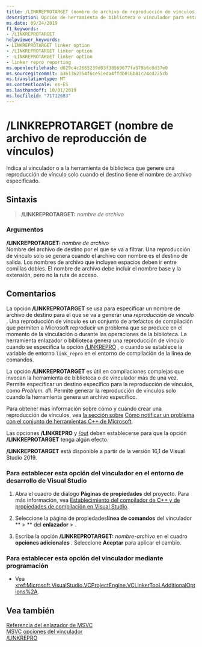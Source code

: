 ```yaml
---
title: /LINKREPROTARGET (nombre de archivo de reproducción de vínculos)
description: Opción de herramienta de biblioteca o vinculador para establecer un nombre de archivo de destino para una reproducción de vínculo.
ms.date: 09/24/2019
f1_keywords:
- /LINKREPROTARGET
helpviewer_keywords:
- LINKREPROTARGET linker option
- /LINKREPROTARGET linker option
- -LINKREPROTARGET linker option
- linker repro reporting
ms.openlocfilehash: d629c4c2665239d03f38569677fa579b6c8d37e0
ms.sourcegitcommit: a361362354f6ce51eda4ffdb016b81c24cd225cb
ms.translationtype: MT
ms.contentlocale: es-ES
ms.lasthandoff: 10/01/2019
ms.locfileid: "71712683"
---
```

# <a name="linkreprotarget-link-repro-file-name"></a>/LINKREPROTARGET (nombre de archivo de reproducción de vínculos)

Indica al vinculador o a la herramienta de biblioteca que genere una reproducción de vínculo solo cuando el destino tiene el nombre de archivo especificado.

## <a name="syntax"></a>Sintaxis

> **/LINKREPROTARGET:** _nombre de archivo_

### <a name="arguments"></a>Argumentos

**/LINKREPROTARGET:** _nombre de archivo_\
Nombre del archivo de destino por el que se va a filtrar. Una reproducción de vínculo solo se genera cuando el archivo con nombre es el destino de salida. Los nombres de archivo que incluyen espacios deben ir entre comillas dobles. El nombre de archivo debe incluir el nombre base y la extensión, pero no la ruta de acceso.

## <a name="remarks"></a>Comentarios

La opción **/LINKREPROTARGET** se usa para especificar un nombre de archivo de destino para el que se va a generar una *reproducción de vínculo* . Una reproducción de vínculo es un conjunto de artefactos de compilación que permiten a Microsoft reproducir un problema que se produce en el momento de la vinculación o durante las operaciones de la biblioteca. La herramienta enlazador o biblioteca genera una reproducción de vínculo cuando se especifica la opción [/LINKREPRO](linkrepro.md) , o cuando se establece la variable de entorno `link_repro` en el entorno de compilación de la línea de comandos.

La opción **/LINKREPROTARGET** es útil en compilaciones complejas que invocan la herramienta de biblioteca o de vinculador más de una vez. Permite especificar un destino específico para la reproducción de vínculos, como *Problem. dll*. Permite generar la reproducción de vínculos solo cuando la herramienta genera un archivo específico.

Para obtener más información sobre cómo y cuándo crear una reproducción de vínculos, vea [la sección sobre](../../overview/how-to-report-a-problem-with-the-visual-cpp-toolset.md#link-repros) [Cómo notificar un problema con el conjunto de herramientas C++ de Microsoft](../../overview/how-to-report-a-problem-with-the-visual-cpp-toolset.md).

Las opciones **/LINKREPRO** y [/out](out-output-file-name.md) deben establecerse para que la opción **/LINKREPROTARGET** tenga algún efecto.

**/LINKREPROTARGET** está disponible a partir de la versión 16,1 de Visual Studio 2019.

### <a name="to-set-this-linker-option-in-the-visual-studio-development-environment"></a>Para establecer esta opción del vinculador en el entorno de desarrollo de Visual Studio

1. Abra el cuadro de diálogo **Páginas de propiedades** del proyecto. Para más información, vea [Establecimiento del compilador de C++ y de propiedades de compilación en Visual Studio](../working-with-project-properties.md).

1. Seleccione la página de propiedades**línea de comandos** del vinculador ** > ** del **enlazador** > .

1. Escriba la opción **/LINKREPROTARGET:** _nombre-archivo_ en el cuadro **opciones adicionales** . Seleccione **Aceptar** para aplicar el cambio.

### <a name="to-set-this-linker-option-programmatically"></a>Para establecer esta opción del vinculador mediante programación

- Vea <xref:Microsoft.VisualStudio.VCProjectEngine.VCLinkerTool.AdditionalOptions%2A>.

## <a name="see-also"></a>Vea también

[Referencia del enlazador de MSVC](linking.md)\
[MSVC opciones del vinculador](linker-options.md)\
[/LINKREPRO](linkrepro.md)
